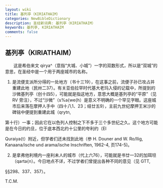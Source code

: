```yaml
---
layout: wiki
title: 基列亭（KIRIATHAIM）
categories: NewBibleDictionary
description: 圣经新词典: 基列亭（KIRIATHAIM）
keywords: 基列亭, KIRIATHAIM
comments: false
---
```


## 基列亭（KIRIATHAIM）

　　这是希伯来文 qirya^（意指“大城、小城”）一字的双数形式，所以是“双城”的意思，在圣经中是一个用于两座城市的名称。

1. 是流便支派所分得的一处地方（书十三19），在这事之前，流便子孙已攻占并重建此地（民卅二37）。有关亚伯拉罕时代基大老玛入侵的记载中，所提到的沙微基列亭（创十四5），可能就是指这地方，意思大概是基列亭的“平原”（见 RV 旁注），不过“沙微”（s%a{we{h）是意义不明确的一个罕见字眼。这座城市后来落在摩押人手中（四十八1、23；结廿五9），主前九世纪摩押王米沙的碑铭中便提到重建此城（qrytn,

第十行）一事；因此它在以色列人控制之下不多于三个多世纪之久。这个地方可能是在今日的约旦，位于底本西北约十公里的夸利约（El

Quraiya{t）附近，但学者们还未找到此地（参 H. Douner and W. Ro/llig, Kanaana/ische und arama/ische Inschriften, 1962-4, 页174-5)。

2. 是拿弗他利境内一座利未人的城市（代上六76），可能就是书廿一32的加珥坦（qarta{n）。今日地点不详，不过学者们曾提出各种不同的意见（见 GTT,

§§298、337、357）。

T.C.M.








